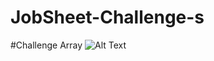 # JobSheet-Challenge-s
#Challenge Array
![Alt Text](https://github.com/lethanfadlil/JobSheet-Challenge-s/blob/master/Challenge%20-%20NetBeans%20IDE%208.2%2012_09_2019%2010_13_51.png)
